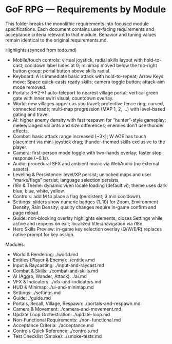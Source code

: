 # GoF RPG — Requirements by Module

This folder breaks the monolithic requirements into focused module specifications. Each document contains user-facing requirements and acceptance criteria relevant to that module. Behavior and tuning values remain identical to the original requirements.md.

Highlights (synced from todo.md)
- Mobile/touch controls: virtual joystick, radial skills layout with hold-to-cast; cooldown label hides at 0; minimap moved below the top-right button group; portal button above skills radial.
- Keyboard: A is immediate basic attack with hold-to-repeat; Arrow Keys move; Space quick-casts ready skills; camera toggle button; attack-aim mode removed.
- Portals: 3→2→1 auto-teleport to nearest village portal; vertical green gate with inner swirl visual; countdown overlay.
- World: new villages appear as you travel; protective fence ring; curved, connected roads; multi-map progression (MAP 1, 2, …) with level-based gating and travel.
- AI: higher enemy density with fast respawn for “hunter”-style gameplay; melee/ranged variants and size differences; enemies don’t use thunder effects.
- Combat: basic attack range increased (~3×); W AOE has touch placement via mini-joystick drag; thunder-themed skills exclusive to the player.
- Camera: first-person mode toggle with two-hands overlay; faster stop response (~0.1s).
- Audio: procedural SFX and ambient music via WebAudio (no external assets).
- Leveling & Persistence: level/XP persist; unlocked maps and user “marks/flags” persist; language selection persists.
- i18n & Theme: dynamic vi/en locale loading (default vi); theme uses dark blue, blue, white, yellow.
- Controls: add M to place a flag (persistent; 3 min cooldown).
- Settings: sliders show numeric badges (1..10) for Zoom, Environment Density, Rain Density; quality changes require in-game confirm and page reload.
- Guide: non-blocking overlay highlights elements; closes Settings while active and reopens on exit; localized titles/navigation via i18n.
- Hero Skills Preview: in-game key selection overlay (Q/W/E/R) replaces native prompt for key assign.

Modules:
- World & Rendering: ./world.md
- Entities (Player & Enemy): ./entities.md
- Input & Raycasting: ./input-and-raycast.md
- Combat & Skills: ./combat-and-skills.md
- AI (Aggro, Wander, Attack): ./ai.md
- VFX & Indicators: ./vfx-and-indicators.md
- HUD & Minimap: ./ui-and-minimap.md
- Settings: ./settings.md
- Guide: ./guide.md
- Portals, Recall, Village, Respawn: ./portals-and-respawn.md
- Camera & Movement: ./camera-and-movement.md
- Update Loop Orchestration: ./update-loop.md
- Non-Functional Requirements: ./non-functional.md
- Acceptance Criteria: ./acceptance.md
- Controls Quick Reference: ./controls.md
- Test Checklist (Smoke): ./smoke-tests.md

